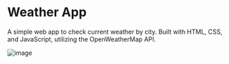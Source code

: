 # Weather App

A simple web app to check current weather by city. Built with HTML, CSS, and JavaScript, utilizing the OpenWeatherMap API.

![image](https://github.com/AaronGuna/weather-app/assets/134005929/5aa9d9f8-ab8f-4ff3-8ddb-cf8acab396e2)
